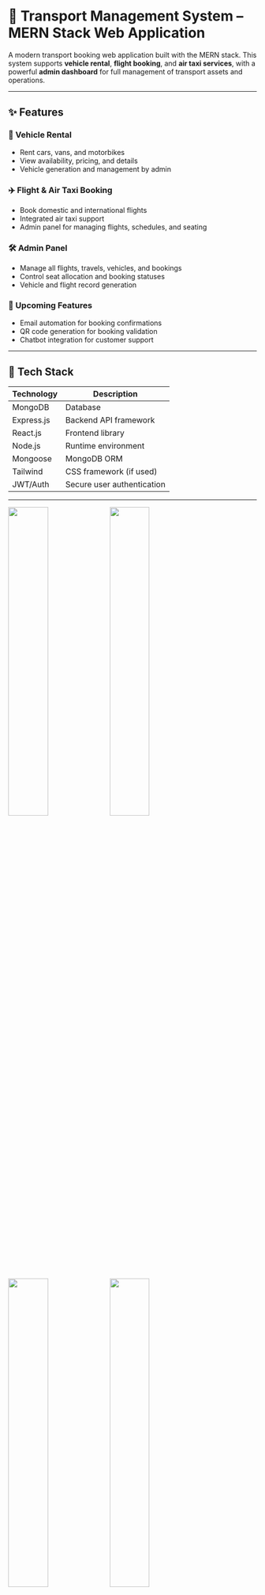 # 🚀 Transport Management System – MERN Stack Web Application

A modern transport booking web application built with the MERN stack. This system supports **vehicle rental**, **flight booking**, and **air taxi services**, with a powerful **admin dashboard** for full management of transport assets and operations.

---

## ✨ Features

### 🚗 Vehicle Rental
- Rent cars, vans, and motorbikes
- View availability, pricing, and details
- Vehicle generation and management by admin

### ✈️ Flight & Air Taxi Booking
- Book domestic and international flights
- Integrated air taxi support
- Admin panel for managing flights, schedules, and seating

### 🛠️ Admin Panel
- Manage all flights, travels, vehicles, and bookings
- Control seat allocation and booking statuses
- Vehicle and flight record generation

### 📧 Upcoming Features
- Email automation for booking confirmations
- QR code generation for booking validation
- Chatbot integration for customer support

---

## 🧰 Tech Stack

| Technology | Description                    |
|------------|--------------------------------|
| MongoDB    | Database                       |
| Express.js | Backend API framework          |
| React.js   | Frontend library               |
| Node.js    | Runtime environment            |
| Mongoose   | MongoDB ORM                    |
| Tailwind   | CSS framework (if used)        |
| JWT/Auth   | Secure user authentication     |

---

<img src="https://github.com/user-attachments/assets/937b9687-604e-4bd9-ad7a-c9870943efb3" width="40%">
<img src="https://github.com/user-attachments/assets/0a015368-e5c2-4730-ab72-8465a3d9a97d" width="40%">
<img src="https://github.com/user-attachments/assets/0be0960f-5bfb-45e3-9f3c-67df37518167" width="40%">
<img src="https://github.com/user-attachments/assets/cf40a92b-2b90-4144-a354-b7bdf2a5af32" width="40%">
<img src="https://github.com/user-attachments/assets/87770f62-95b9-4f7d-965c-445325c41d50" width="40%">
<img src="https://github.com/user-attachments/assets/f51b709a-8851-4556-b910-fac9c007cc95" width="40%">
<img src="https://github.com/user-attachments/assets/dcc26fa9-f0c9-4870-82cf-0642b94f78f4" width="40%">
<img src="https://github.com/user-attachments/assets/99ea837c-a6f7-4b2e-a946-ffa7f4fde645" width="40%">
<img src="https://github.com/user-attachments/assets/189d4b2d-0a21-4da4-a1a3-b3ff1e2207fd" width="40%">
<img src="https://github.com/user-attachments/assets/aff98224-a7ee-440e-94fe-b10fee1577be" width="40%">
<img src="https://github.com/user-attachments/assets/b7a71b66-629a-445b-8b52-413697f7cbd7" width="40%">
<img src="https://github.com/user-attachments/assets/6d9b664d-15f5-41bc-b358-43a5c1e294f1" width="40%">
<img src="https://github.com/user-attachments/assets/2d19fa17-7ec8-40ac-8ddd-9e9cc92643bb" width="40%">
<img src="https://github.com/user-attachments/assets/7fad12d1-64ac-4276-a294-5a24d833a41a" width="40%">
<img src="https://github.com/user-attachments/assets/a1c5d2bc-125a-41ec-9306-f4f9879af7aa" width="40%">
<img src="https://github.com/user-attachments/assets/636b02d5-63b5-4e81-81a4-3b68d3fad601" width="40%">
<img src="https://github.com/user-attachments/assets/89d7d85e-95ea-4f37-8e0d-7f9580f716b6" width="40%">
<img src="https://github.com/user-attachments/assets/549c480c-c2b6-45e1-b752-f550f6069380" width="40%">
